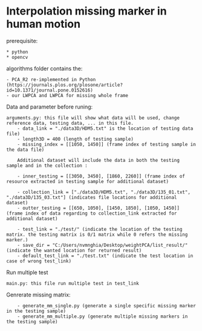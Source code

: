 # Interpolation missing marker in human motion
prerequisite:
	
	* python
	* opencv

algorithms folder contains the:

	- PCA_R2 re-implemented in Python (https://journals.plos.org/plosone/article?id=10.1371/journal.pone.0152616)
	- our LWPCA and LWPCA for missing whole frame

Data and parameter before runing:
	
	arguments.py: this file will show what data will be used, change reference data, testing data, ... in this file.
		- data_link = "./data3D/HDM5.txt" is the location of testing data file)
		- length3D = 400 (length of testing sample)
		- missing_index = [[1050, 1450]] (frame index of testing sample in the data file)
		
		Additional dataset will include the data in both the testing sample and in the collection :

		- inner_testing = [[3050, 3450], [1860, 2260]] (frame index of resource extracted in testing sample for additional dataset)
		
		- collection_link = ["./data3D/HDM5.txt", "./data3D/135_01.txt", "./data3D/135_03.txt"] (indicates file locations for additional dataset)
		- outter_testing = [[650, 1050], [1450, 1850], [1050, 1450]] (frame index of data regarding to collection_link extracted for additional dataset)
		
		- test_link = "./test/" (indicate the location of the testing matrix. the testing matrix is 0/1 matrix while 0 refers the missing marker.)
		- save_dir = "C:/Users/nvmnghia/Desktop/weightPCA/list_result/" (indicate the wanted location for returned result)
		- default_test_link = "./test.txt" (indicate the test location in case of wrong test_link)

Run multiple test

	main.py: this file run multiple test in test_link
		
	
Genrerate missing matrix:
		
		- generate_mm_single.py (generate a single specific missing marker in the testing sample)
		- generate_mm_multiple.py (generate multiple missing markers in the testing sample)
